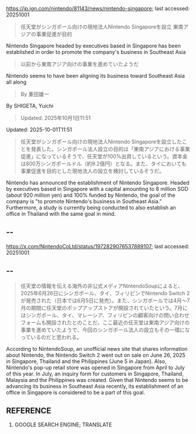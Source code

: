 https://jp.ign.com/nintendo/81143/news/nintendo-singapore; last accessed: 20251001

> 任天堂がシンガポール向けの現地法人Nintendo Singaporeを設立 東南アジアの事業促進が目的

Nintendo Singapore headed by executives based in Singapore has been established in order to promote the company's business in Southeast Asia

> 以前から東南アジア向けの事業を進めていたようだ

Nintendo seems to have been aligning its business toward Southeast Asia all along

> By 重田雄一 

By SHIGETA, Yuichi

> Updated: 2025年10月1日11:51 

Updated: 2025-10-01T11:51

> 任天堂がシンガポール向けの現地法人Nintendo Singaporeを設立したことを発表した。シンガポール法人設立の目的は「東南アジアにおける事業促進」になっているそうで、任天堂が100%出資しているという。資本金は800万シンガポールドル（約9.2億円）となる。また、タイにおいても事業促進を目的とした現地法人の設立を検討しているそうだ。

Nintendo has announced the establishment of Nintendo Singapore. Headed by executives based in Singapore with a capital amounting to 8 million SGD (about 920 million yen) and 100% funded by Nintendo, the goal of the company is "to promote Nintendo's business in Southeast Asia." Furthermore, a study is currently being conducted to also establish an office in Thailand with the same goal in mind.

## --

https://x.com/NintendoCoLtd/status/1972829076537889107; last accessed: 20251001

## --


> 任天堂の情報を伝える海外の非公式メディアNintendoSoupによると、2025年6月26日にシンガポール、タイ、フィリピンでNintendo Switch 2が発売された（日本では6月5日に発売）。また、シンガポールでは4月～7月の期間に任天堂のポップアップストアが開設されていたという。7月にはシンガポール、タイ、マレーシア、フィリピンの顧客向けの問い合わせフォームも開設されたとのことだ。ここ最近の任天堂は東南アジア向けの事業を進めていたようで、今回のシンガポール法人の設立もその一環になっているのだと思われる。

According to NintendoSoup, an unofficial news site that shares information about Nintendo, the Nintendo Switch 2 went out on sale on June 26, 2025 in Singapore, Thailand and the Philippines (June 5 in Japan). Also, Nintendo's pop-up retail store was opened in Singapore from April to July of this year. In July, an inquiry form for customers in Singapore, Thailand, Malaysia and the Philippines was created. Given that Nintendo seems to be advancing its business in Southeast Asia recently, its establishment of an office in Singapore is considered to be a part of this goal.

## REFERENCE

1) GOOGLE SEARCH ENGINE; TRANSLATE